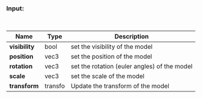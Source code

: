 
### Input:

&nbsp;

Name | Type | Description |
-----| ---- | ----------- |
**visibility**| bool | set the visibility of the model |
**position** | vec3 | set the position of the model |
**rotation** | vec3 | set the rotation (euler angles) of the model |
**scale** | vec3 | set the scale of the model |
**transform** | transfo | Update the transform of the model |

&nbsp;


